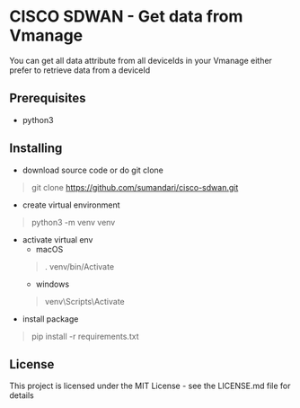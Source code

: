 # CISCO SDWAN - Get data from Vmanage
You can get all data attribute from all deviceIds in your Vmanage either prefer to retrieve data from a deviceId

## Prerequisites
* python3

## Installing
* download source code or do git clone
> git clone https://github.com/sumandari/cisco-sdwan.git
* create virtual environment
> python3 -m venv venv
* activate virtual env
  * macOS
  > . venv/bin/Activate
  * windows
  > venv\Scripts\Activate
* install package
> pip install -r requirements.txt

## License
This project is licensed under the MIT License - see the LICENSE.md file for details
